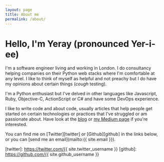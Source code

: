 ```yaml
---
layout: page
title: About me
permalink: /about/
---
```


# Hello, I'm Yeray (pronounced Yer-i-ee)

I'm a software engineer living and working in London. I do consultancy helping companies on their Python web stacks where I'm comfortable at any level. I like to think of myself as helpful and not preachy but I do have my opinions about certain things (*cough* testing).

I'm a Python enthusiast but I've delved in other languages like Javascript, Ruby, Objective-C, ActionScript or C# and have some DevOps experience.

I like to write code and about code, usually articles that help people get started on certain technologies or practices that I've struggled or am passionate about. Have look at the [blog](/) or [my Medium page](https://medium.com/@yeraydiazdiaz/) if you're interested.

You can find me on [Twitter][twitter] or [Github][github] in the links below, or you can [send me an email](mailto:{{ site.email }}).


[twitter]: https://twitter.com/{{ site.twitter_username }}
[github]: https://github.com/{{ site.github_username }}